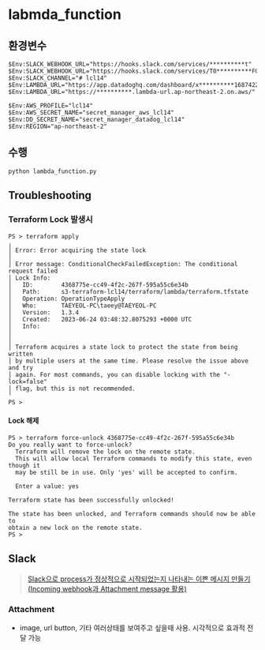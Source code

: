 # labmda_function

## 환경변수
```
$Env:SLACK_WEBHOOK_URL="https://hooks.slack.com/services/**********t"
$Env:SLACK_WEBHOOK_URL="https://hooks.slack.com/services/T0**********F0CYCDj"
$Env:SLACK_CHANNEL="# lcl14"
$Env:LAMBDA_URL="https://app.datadoghq.com/dashboard/x**********1687422510928&live=true"
$Env:LAMBDA_URL="https://**********.lambda-url.ap-northeast-2.on.aws/"
```

```
$Env:AWS_PROFILE="lcl14"
$Env:AWS_SECRET_NAME="secret_manager_aws_lcl14"
$Env:DD_SECRET_NAME="secret_manager_datadog_lcl14"
$Env:REGION="ap-northeast-2"                     
```

## 수행
```
python lambda_function.py
```

## Troubleshooting
### Terraform Lock 발생시
```
PS > terraform apply
╷
│ Error: Error acquiring the state lock
│
│ Error message: ConditionalCheckFailedException: The conditional request failed
│ Lock Info:
│   ID:        4368775e-cc49-4f2c-267f-595a55c6e34b
│   Path:      s3-terraform-lcl14/terraform/lambda/terraform.tfstate
│   Operation: OperationTypeApply
│   Who:       TAEYEOL-PC\taeey@TAEYEOL-PC
│   Version:   1.3.4
│   Created:   2023-06-24 03:48:32.8075293 +0000 UTC
│   Info:
│
│
│ Terraform acquires a state lock to protect the state from being written
│ by multiple users at the same time. Please resolve the issue above and try
│ again. For most commands, you can disable locking with the "-lock=false"
│ flag, but this is not recommended.
╵
PS > 
```

#### Lock 해제
```
PS > terraform force-unlock 4368775e-cc49-4f2c-267f-595a55c6e34b
Do you really want to force-unlock?
  Terraform will remove the lock on the remote state.
  This will allow local Terraform commands to modify this state, even though it
  may be still be in use. Only 'yes' will be accepted to confirm.

  Enter a value: yes

Terraform state has been successfully unlocked!

The state has been unlocked, and Terraform commands should now be able to
obtain a new lock on the remote state.
PS > 
```

## Slack
> [Slack으로 process가 정상적으로 시작되었는지 나타내는 이쁜 메시지 만들기(Incoming webhook과 Attachment message 활용)](https://blog.voidmainvoid.net/221)  

### Attachment
- image, url button, 기타 여러상태를 보여주고 싶을때 사용. 시각적으로 효과적 전달 가능  
